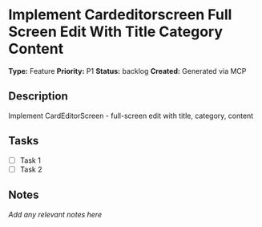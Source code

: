 # Implement Cardeditorscreen Full Screen Edit With Title Category Content

**Type:** Feature
**Priority:** P1
**Status:** backlog
**Created:** Generated via MCP

## Description
Implement CardEditorScreen - full-screen edit with title, category, content

## Tasks
- [ ] Task 1
- [ ] Task 2

## Notes
*Add any relevant notes here*
